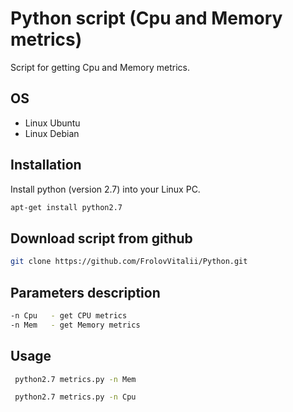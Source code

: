# Python script (Cpu and Memory metrics)

Script for getting Cpu and Memory metrics.

## OS

* Linux Ubuntu
* Linux Debian


## Installation

Install python (version 2.7) into your Linux PC.

```bash
apt-get install python2.7
```

## Download script from github

```bash
git clone https://github.com/FrolovVitalii/Python.git
```

## Parameters description

```bash
-n Cpu   - get CPU metrics
-n Mem   - get Memory metrics
```

## Usage

```bash
 python2.7 metrics.py -n Mem

 python2.7 metrics.py -n Cpu
```
